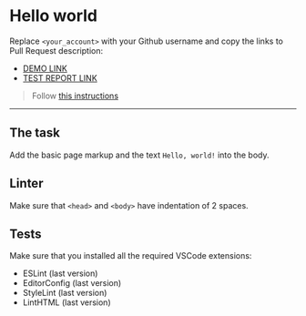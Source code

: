 # Hello world

Replace `<your_account>` with your Github username and copy the links to Pull Request description:
- [DEMO LINK](https://Bohdan-Hutsuliak.github.io/layout_hello-world/)
- [TEST REPORT LINK](https://Bohdan-Hutsuliak.github.io/layout_hello-world/report/html_report/)

> Follow [this instructions](https://mate-academy.github.io/layout_task-guideline/#how-to-solve-the-layout-tasks-on-github)
___

## The task

Add the basic page markup and the text `Hello, world!` into the body.

## Linter

Make sure that `<head>` and `<body>` have indentation of 2 spaces.

## Tests

Make sure that you installed all the required VSCode extensions:

- ESLint (last version)
- EditorConfig (last version)
- StyleLint (last version)
- LintHTML (last version)
